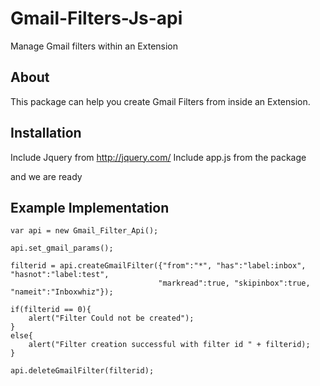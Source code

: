 Gmail-Filters-Js-api
====================

Manage Gmail filters within an Extension 

About
-----
This package can help you create Gmail Filters from inside an Extension. 

Installation
------------

Include Jquery from http://jquery.com/ 
Include app.js from the package 

and we are ready 
 

Example Implementation
-------

    var api = new Gmail_Filter_Api();

    api.set_gmail_params();

    filterid = api.createGmailFilter({"from":"*", "has":"label:inbox", "hasnot":"label:test", 
                                     "markread":true, "skipinbox":true, "nameit":"Inboxwhiz"});

    if(filterid == 0){
        alert("Filter Could not be created");
    }
    else{
        alert("Filter creation successful with filter id " + filterid);
    }

    api.deleteGmailFilter(filterid);
